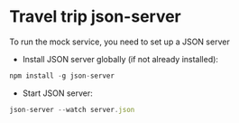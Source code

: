 # Travel trip json-server

To run the mock service, you need to set up a JSON server
- Install JSON server globally (if not already installed):
```js
npm install -g json-server
```

- Start JSON server:
```js
json-server --watch server.json
```
